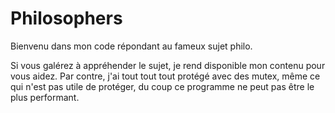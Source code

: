 # Philosophers

Bienvenu dans mon code répondant au fameux sujet philo.

Si vous galérez à appréhender le sujet, je rend disponible mon contenu pour vous aidez.
Par contre, j'ai tout tout tout protégé avec des mutex, même ce qui n'est pas utile de protéger, du coup ce programme ne peut pas être le plus performant.
